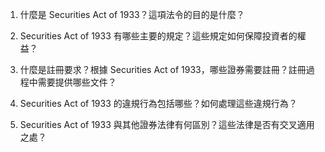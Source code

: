 

1. 什麼是 Securities Act of 1933？這項法令的目的是什麼？

2. Securities Act of 1933 有哪些主要的規定？這些規定如何保障投資者的權益？

3. 什麼是註冊要求？根據 Securities Act of 1933，哪些證券需要註冊？註冊過程中需要提供哪些文件？

4. Securities Act of 1933 的違規行為包括哪些？如何處理這些違規行為？

5. Securities Act of 1933 與其他證券法律有何區別？這些法律是否有交叉適用之處？